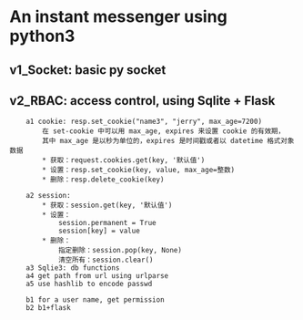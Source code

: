# An instant messenger using python3

## v1_Socket: basic py socket


## v2_RBAC: access control, using Sqlite + Flask

```
	a1 cookie: resp.set_cookie("name3", "jerry", max_age=7200)
		在 set-cookie 中可以用 max_age, expires 来设置 cookie 的有效期，
		其中 max_age 是以秒为单位的，expires 是时间戳或者以 datetime 格式对象数据
		* 获取：request.cookies.get(key, '默认值')
		* 设置：resp.set_cookie(key, value, max_age=整数)
		* 删除：resp.delete_cookie(key)

	a2 session:
		* 获取：session.get(key, '默认值')
		* 设置：
			session.permanent = True
    		session[key] = value  
		* 删除：
			指定删除：session.pop(key, None)
			清空所有：session.clear()
	a3 Sqlie3: db functions
	a4 get path from url using urlparse
	a5 use hashlib to encode passwd

	b1 for a user name, get permission
	b2 b1+flask



```






